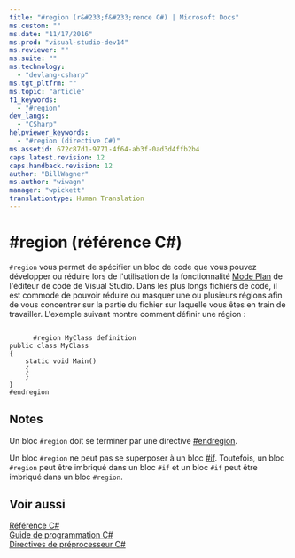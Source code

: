 ```yaml
---
title: "#region (r&#233;f&#233;rence C#) | Microsoft Docs"
ms.custom: ""
ms.date: "11/17/2016"
ms.prod: "visual-studio-dev14"
ms.reviewer: ""
ms.suite: ""
ms.technology: 
  - "devlang-csharp"
ms.tgt_pltfrm: ""
ms.topic: "article"
f1_keywords: 
  - "#region"
dev_langs: 
  - "CSharp"
helpviewer_keywords: 
  - "#region (directive C#)"
ms.assetid: 672c87d1-9771-4f64-ab3f-0ad3d4ffb2b4
caps.latest.revision: 12
caps.handback.revision: 12
author: "BillWagner"
ms.author: "wiwagn"
manager: "wpickett"
translationtype: Human Translation
---
```

# #region (r&#233;f&#233;rence C#)
`#region` vous permet de spécifier un bloc de code que vous pouvez développer ou réduire lors de l'utilisation de la fonctionnalité [Mode Plan](/visual-studio/ide/outlining) de l'éditeur de code de Visual Studio.  Dans les plus longs fichiers de code, il est commode de pouvoir réduire ou masquer une ou plusieurs régions afin de vous concentrer sur la partie du fichier sur laquelle vous êtes en train de travailler.  L'exemple suivant montre comment définir une région :  
  
```  
  
      #region MyClass definition  
public class MyClass   
{  
    static void Main()   
    {  
    }  
}  
#endregion  
```  
  
## Notes  
 Un bloc `#region` doit se terminer par une directive [\#endregion](../../../csharp/language-reference/preprocessor-directives/preprocessor-endregion.md).  
  
 Un bloc `#region` ne peut pas se superposer à un bloc [\#if](../../../csharp/language-reference/preprocessor-directives/preprocessor-if.md).  Toutefois, un bloc `#region` peut être imbriqué dans un bloc `#if` et un bloc `#if` peut être imbriqué dans un bloc `#region`.  
  
## Voir aussi  
 [Référence C\#](../../../csharp/language-reference/index.md)   
 [Guide de programmation C\#](../../../csharp/programming-guide/index.md)   
 [Directives de préprocesseur C\#](../../../csharp/language-reference/preprocessor-directives/index.md)